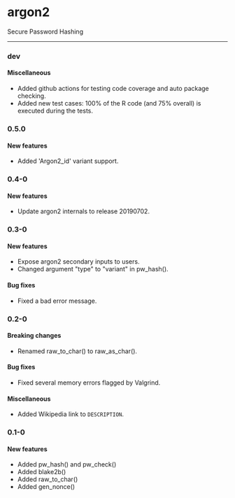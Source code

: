 # **argon2**
Secure Password Hashing

-----------------------

### **dev**
#### Miscellaneous
* Added github actions for testing code coverage and auto package checking.
* Added new test cases: 100% of the R code (and 75% overall) is executed during the tests. 


### **0.5.0**
#### New features
* Added 'Argon2_id' variant support.


### **0.4-0**
#### New features
* Update argon2 internals to release 20190702.


### **0.3-0**
#### New features
* Expose argon2 secondary inputs to users. 
* Changed argument "type" to "variant" in pw_hash().

#### Bug fixes
* Fixed a bad error message.


### **0.2-0**
#### Breaking changes
* Renamed raw_to_char() to raw_as_char().

#### Bug fixes
* Fixed several memory errors flagged by Valgrind. 

#### Miscellaneous
* Added Wikipedia link to `DESCRIPTION`. 


### **0.1-0**
#### New features
* Added pw_hash() and pw_check() 
* Added blake2b() 
* Added raw_to_char() 
* Added gen_nonce()
